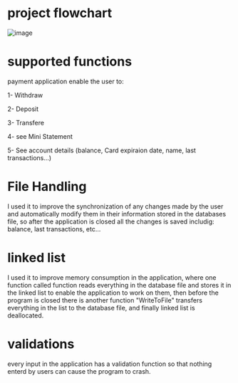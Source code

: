 # project flowchart

![image](https://github.com/raghadislam/ATM_machine_project/assets/112733878/5cb67134-af19-46ee-b04f-f1beae02cc0d)

# supported functions
payment application enable the user to:

1- Withdraw

2- Deposit

3- Transfere 

4- see Mini Statement

5- See account details (balance, Card expiraion date, name, last transactions...)

# File Handling
I used it to improve the synchronization of any changes made by the user and automatically modify them in their information stored in the databases file, so after the application is closed all the changes is saved includig: balance, last transactions, etc...

# linked list 
I used it to improve memory consumption in the application, where one function called function reads everything in the database file and stores it in the linked list to enable the application to work on them, then before the program is closed there is another function "WriteToFile" transfers everything in the list to the database file, and finally linked list is deallocated.

# validations
every input in the application has a validation function so that nothing enterd by users can cause the program to crash.
